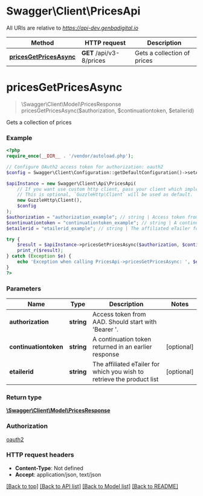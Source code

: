 # Swagger\Client\PricesApi

All URIs are relative to *https://api-dev.genbadigital.io*

Method | HTTP request | Description
------------- | ------------- | -------------
[**pricesGetPricesAsync**](PricesApi.md#pricesGetPricesAsync) | **GET** /api/v3-8/prices | Gets a collection of prices


# **pricesGetPricesAsync**
> \Swagger\Client\Model\PricesResponse pricesGetPricesAsync($authorization, $continuationtoken, $etailerid)

Gets a collection of prices

### Example
```php
<?php
require_once(__DIR__ . '/vendor/autoload.php');

// Configure OAuth2 access token for authorization: oauth2
$config = Swagger\Client\Configuration::getDefaultConfiguration()->setAccessToken('YOUR_ACCESS_TOKEN');

$apiInstance = new Swagger\Client\Api\PricesApi(
    // If you want use custom http client, pass your client which implements `GuzzleHttp\ClientInterface`.
    // This is optional, `GuzzleHttp\Client` will be used as default.
    new GuzzleHttp\Client(),
    $config
);
$authorization = "authorization_example"; // string | Access token from AAD. Should start with 'Bearer '.
$continuationtoken = "continuationtoken_example"; // string | A continuation token returned in an earlier response
$etailerid = "etailerid_example"; // string | The affiliated eTailer for which you wish to retrieve the product list

try {
    $result = $apiInstance->pricesGetPricesAsync($authorization, $continuationtoken, $etailerid);
    print_r($result);
} catch (Exception $e) {
    echo 'Exception when calling PricesApi->pricesGetPricesAsync: ', $e->getMessage(), PHP_EOL;
}
?>
```

### Parameters

Name | Type | Description  | Notes
------------- | ------------- | ------------- | -------------
 **authorization** | **string**| Access token from AAD. Should start with &#39;Bearer &#39;. |
 **continuationtoken** | **string**| A continuation token returned in an earlier response | [optional]
 **etailerid** | **string**| The affiliated eTailer for which you wish to retrieve the product list | [optional]

### Return type

[**\Swagger\Client\Model\PricesResponse**](../Model/PricesResponse.md)

### Authorization

[oauth2](../../README.md#oauth2)

### HTTP request headers

 - **Content-Type**: Not defined
 - **Accept**: application/json, text/json

[[Back to top]](#) [[Back to API list]](../../README.md#documentation-for-api-endpoints) [[Back to Model list]](../../README.md#documentation-for-models) [[Back to README]](../../README.md)

